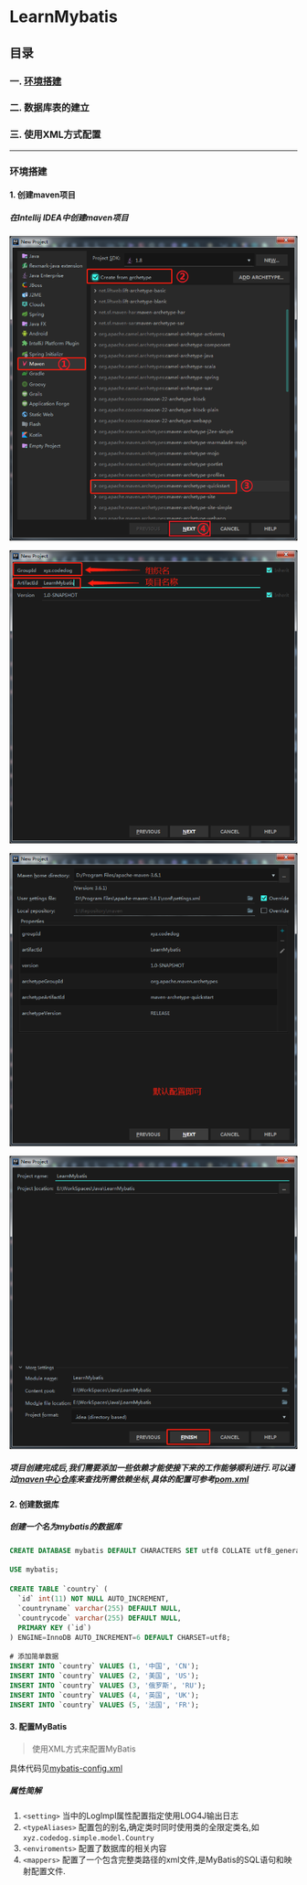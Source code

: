 # LearnMybatis #

## 目录

### 一. [环境搭建](#环境搭建) ####
### 二. 数据库表的建立 ###
### 三. 使用XML方式配置 ###

---

### 环境搭建 ###
#### 1. 创建maven项目 ####
##### 在Intellij IDEA中创建maven项目
![maven](https://github.com/admin-zhang/LearnMybatis/raw/master/images/01.png)

![maven](https://github.com/admin-zhang/LearnMybatis/raw/master/images/02.png)

![maven](https://github.com/admin-zhang/LearnMybatis/raw/master/images/03.png)

![maven](https://github.com/admin-zhang/LearnMybatis/raw/master/images/04.png)

##### 项目创建完成后,我们需要添加一些依赖才能使接下来的工作能够顺利进行.可以通过[maven中心仓库](https://mvnrepository.com/)来查找所需依赖坐标,具体的配置可参考[pom.xml](pom.xml) ####

#### 2. 创建数据库 ####
##### 创建一个名为mybatis的数据库
```SQL
CREATE DATABASE mybatis DEFAULT CHARACTERS SET utf8 COLLATE utf8_general_ci;

USE mybatis;

CREATE TABLE `country` (
  `id` int(11) NOT NULL AUTO_INCREMENT,
  `countryname` varchar(255) DEFAULT NULL,
  `countrycode` varchar(255) DEFAULT NULL,
  PRIMARY KEY (`id`)
) ENGINE=InnoDB AUTO_INCREMENT=6 DEFAULT CHARSET=utf8;

# 添加简单数据
INSERT INTO `country` VALUES (1, '中国', 'CN');
INSERT INTO `country` VALUES (2, '美国', 'US');
INSERT INTO `country` VALUES (3, '俄罗斯', 'RU');
INSERT INTO `country` VALUES (4, '英国', 'UK');
INSERT INTO `country` VALUES (5, '法国', 'FR');
```

#### 3. 配置MyBatis ####
> 使用XML方式来配置MyBatis

具体代码见[mybatis-config.xml](src/main/resources/mybatis-config.xml)

##### 属性简解 #####
1. `<setting>` 当中的LogImpl属性配置指定使用LOG4J输出日志
2. `<typeAliases>` 配置包的别名,确定类时同时使用类的全限定类名,如`xyz.codedog.simple.model.Country`
3. `<enviroments>` 配置了数据库的相关内容
4. `<mappers>` 配置了一个包含完整类路径的xml文件,是MyBatis的SQL语句和映射配置文件.